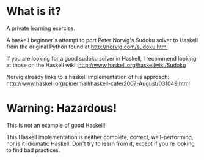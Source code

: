 What is it?
===========

A private learning exercise.

A haskell beginner's attempt to port Peter Norvig's Sudoku solver to Haskell from the original Python found at http://norvig.com/sudoku.html

If you are looking for a good sudoku solver in Haskell, I recommend looking at those on the Haskell wiki: http://www.haskell.org/haskellwiki/Sudoku

Norvig already links to a haskell implementation of his approach: http://www.haskell.org/pipermail/haskell-cafe/2007-August/031049.html 

Warning: Hazardous!
===================

This is not an example of good Haskell!

This Haskell implementation is neither complete, correct, well-performing, nor is it idiomatic Haskell.  Don't try to learn from it, except if you're looking to find bad practices.


